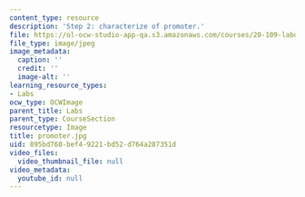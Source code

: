 ```yaml
---
content_type: resource
description: 'Step 2: characterize of promoter.'
file: https://ol-ocw-studio-app-qa.s3.amazonaws.com/courses/20-109-laboratory-fundamentals-in-biological-engineering-fall-2007/895bd768bef49221bd52d764a287351d_promoter.jpg
file_type: image/jpeg
image_metadata:
  caption: ''
  credit: ''
  image-alt: ''
learning_resource_types:
- Labs
ocw_type: OCWImage
parent_title: Labs
parent_type: CourseSection
resourcetype: Image
title: promoter.jpg
uid: 895bd768-bef4-9221-bd52-d764a287351d
video_files:
  video_thumbnail_file: null
video_metadata:
  youtube_id: null
---
```

